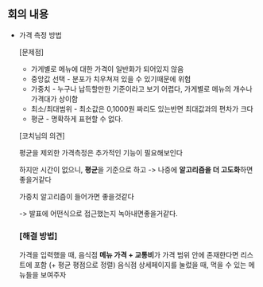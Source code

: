 ## 회의 내용

- 가격 측정 방법

  [문제점]

  - 가게별로 메뉴에 대한 가격이 일반화가 되어있지 않음
  - 중앙값 선택 - 분포가 치우쳐져 있을 수 있기때문에 위험
  - 가중치 - 누구나 납득할만한 기준이라고 보기 어렵다, 가게별로 메뉴의 개수나 가격대가 상이함
  - 최소/최대범위 - 최소값은 0,1000원 짜리도 있는반면 최대값과의 편차가 크다
  - 평균 - 명확하게 표현할 수 없다.


  [코치님의 의견]

  평균을 제외한 가격측정은 추가적인 기능이 필요해보인다

  하지만 시간이 없으니, **평균**을 기준으로 하고 -> 나중에 **알고리즘을 더 고도화**하면 좋을거같다

  가중치 알고리즘이 들어가면 좋을것같다

  -> 발표에 어떤식으로 접근했는지 녹아내면좋을거같다.

  

  ### [해결 방법]

  가격을 입력했을 때, 
  음식점 **메뉴 가격 + 교통비**가 가격 범위 안에 존재한다면 리스트에 포함 
  (+ 평균 평점으로 정렬)
  음식점 상세페이지를 눌렀을 때, 먹을 수 있는 메뉴들을 보여주자

  
  